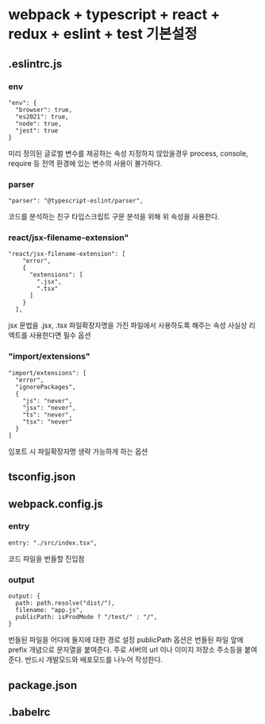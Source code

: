 # webpack + typescript + react + redux + eslint + test 기본설정

## .eslintrc.js

### env
```
"env": {
  "browser": true,
  "es2021": true,
  "node": true,
  "jest": true
}
```

미리 정의된 글로벌 변수를 제공하는 속성
지정하지 않았을경우 process, console, require 등 전역 환경에 있는
변수의 사용이 불가하다.

### parser

```
"parser": "@typescript-eslint/parser",
```
코드를 분석하는 친구 타입스크립트 구문 분석을 위해 위 속성을 사용한다.


### react/jsx-filename-extension" 

```
"react/jsx-filename-extension": [
    "error",
    {
      "extensions": [
        ".jsx",
        ".tsx"
      ]
    }
  ],
```

jsx 문법을 .jsx, .tsx 파일확장자명을 가진 파일에서 사용하도록 해주는 속성
사실상 리액트를 사용한다면 필수 옵션


### "import/extensions"

```
"import/extensions": [
  "error",
  "ignorePackages",
  {
    "js": "never",
    "jsx": "never",
    "ts": "never",
    "tsx": "never"
  }
]
```
임포트 시 파일확장자명 생략 가능하게 하는 옵션


## tsconfig.json


## webpack.config.js

### entry

```
entry: "./src/index.tsx",
```
코드 파일을 번들할 진입점

### output 

```
output: {
  path: path.resolve("dist/"),
  filename: "app.js",
  publicPath: isProdMode ? "/test/" : "/",
}
```

번들된 파일을 어디에 둘지에 대한 경로 설정
publicPath 옵션은 번들된 파일 앞에 prefix 개념으로 문자열을 붙여준다.
주로 서버의 url 이나 이미지 저장소 주소등을 붙여준다. 반드시 개발모드와 배포모드를 
나누어 작성한다.




## package.json


## .babelrc